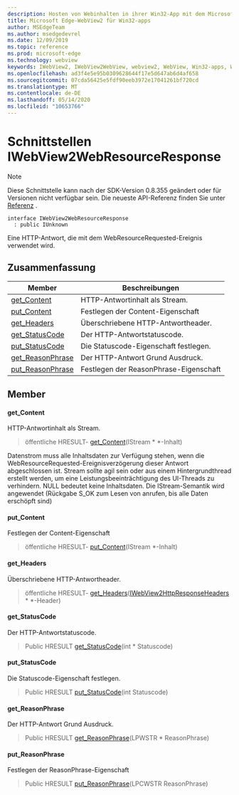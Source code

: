 ```yaml
---
description: Hosten von Webinhalten in ihrer Win32-App mit dem Microsoft Edge WebView2-Steuerelement
title: Microsoft Edge-WebView2 für Win32-apps
author: MSEdgeTeam
ms.author: msedgedevrel
ms.date: 12/09/2019
ms.topic: reference
ms.prod: microsoft-edge
ms.technology: webview
keywords: IWebView2, IWebView2WebView, webview2, WebView, Win32-apps, Win32, Edge
ms.openlocfilehash: ad3f4e5e95b0309628644f17e5d647ab6d4af658
ms.sourcegitcommit: 07cda56425e5fdf90eeb3972e17041261bf720cd
ms.translationtype: MT
ms.contentlocale: de-DE
ms.lasthandoff: 05/14/2020
ms.locfileid: "10653766"
---
```

# Schnittstellen IWebView2WebResourceResponse 

> [!NOTE]
> Diese Schnittstelle kann nach der SDK-Version 0.8.355 geändert oder für Versionen nicht verfügbar sein. Die neueste API-Referenz finden Sie unter [Referenz](../../../webview2-api-reference.md) .

```
interface IWebView2WebResourceResponse
  : public IUnknown
```

Eine HTTP-Antwort, die mit dem WebResourceRequested-Ereignis verwendet wird.

## Zusammenfassung

 Member                        | Beschreibungen
--------------------------------|---------------------------------------------
[get_Content](#get_content) | HTTP-Antwortinhalt als Stream.
[put_Content](#put_content) | Festlegen der Content-Eigenschaft
[get_Headers](#get_headers) | Überschriebene HTTP-Antwortheader.
[get_StatusCode](#get_statuscode) | Der HTTP-Antwortstatuscode.
[put_StatusCode](#put_statuscode) | Die Statuscode-Eigenschaft festlegen.
[get_ReasonPhrase](#get_reasonphrase) | Der HTTP-Antwort Grund Ausdruck.
[put_ReasonPhrase](#put_reasonphrase) | Festlegen der ReasonPhrase-Eigenschaft

## Member

#### get_Content 

HTTP-Antwortinhalt als Stream.

> öffentliche HRESULT- [get_Content](#get_content)(IStream * *-Inhalt)

Datenstrom muss alle Inhaltsdaten zur Verfügung stehen, wenn die WebResourceRequested-Ereignisverzögerung dieser Antwort abgeschlossen ist. Stream sollte agil sein oder aus einem Hintergrundthread erstellt werden, um eine Leistungsbeeinträchtigung des UI-Threads zu verhindern. NULL bedeutet keine Inhaltsdaten. Die IStream-Semantik wird angewendet (Rückgabe S_OK zum Lesen von anrufen, bis alle Daten erschöpft sind)

#### put_Content 

Festlegen der Content-Eigenschaft

> öffentliche HRESULT- [put_Content](#put_content)(IStream *-Inhalt)

#### get_Headers 

Überschriebene HTTP-Antwortheader.

> öffentliche HRESULT- [get_Headers](#get_headers)([IWebView2HttpResponseHeaders](IWebView2HttpResponseHeaders.md) * *-Header)

#### get_StatusCode 

Der HTTP-Antwortstatuscode.

> Public HRESULT [get_StatusCode](#get_statuscode)(int * Statuscode)

#### put_StatusCode 

Die Statuscode-Eigenschaft festlegen.

> Public HRESULT [put_StatusCode](#put_statuscode)(int Statuscode)

#### get_ReasonPhrase 

Der HTTP-Antwort Grund Ausdruck.

> Public HRESULT [get_ReasonPhrase](#get_reasonphrase)(LPWSTR * ReasonPhrase)

#### put_ReasonPhrase 

Festlegen der ReasonPhrase-Eigenschaft

> Public HRESULT [put_ReasonPhrase](#put_reasonphrase)(LPCWSTR ReasonPhrase)

